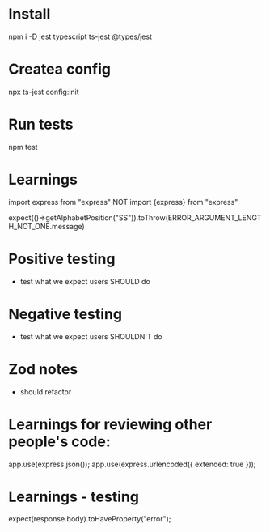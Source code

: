 # Install
npm i -D jest typescript ts-jest @types/jest
# Createa config
npx ts-jest config:init
# Run tests
npm test 


# Learnings
import express from "express" NOT import {express} from "express"

expect(()=>getAlphabetPosition("SS")).toThrow(ERROR_ARGUMENT_LENGTH_NOT_ONE.message)


# Positive testing
- test what we expect users SHOULD do
# Negative testing
- test what we expect users SHOULDN'T do


# Zod notes
- should refactor 




# Learnings for reviewing other people's code:
app.use(express.json());
app.use(express.urlencoded({ extended: true }));

# Learnings - testing
expect(response.body).toHaveProperty("error");
